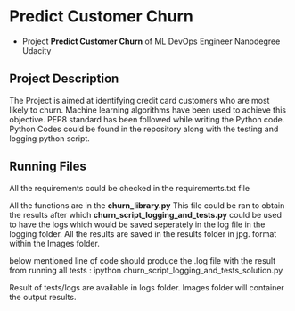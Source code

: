 # Predict Customer Churn

- Project **Predict Customer Churn** of ML DevOps Engineer Nanodegree Udacity

## Project Description
The Project is aimed at identifying credit card customers who are most likely to churn.
Machine learning algorithms have been used to achieve this objective. PEP8 standard has been followed while writing the Python code.
Python Codes could be found in the repository along with the testing and logging python script.


## Running Files
All the requirements could be checked in the requirements.txt file

All the functions are in the **churn_library.py**
This file could be ran to obtain the results after which **churn_script_logging_and_tests.py** could be used to have the logs which would be saved seperately in the log file in the logging folder.
All the results are saved in the results folder in jpg. format within the Images folder.

below mentioned line of code should produce the .log file with the result from running all tests :
ipython churn_script_logging_and_tests_solution.py

Result of tests/logs are available in logs folder. 
Images folder will container the output results.




